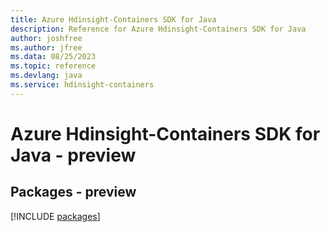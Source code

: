 ```yaml
---
title: Azure Hdinsight-Containers SDK for Java
description: Reference for Azure Hdinsight-Containers SDK for Java
author: joshfree
ms.author: jfree
ms.data: 08/25/2023
ms.topic: reference
ms.devlang: java
ms.service: hdinsight-containers
---
```

# Azure Hdinsight-Containers SDK for Java - preview
## Packages - preview
[!INCLUDE [packages](hdinsight-containers-index.md)]